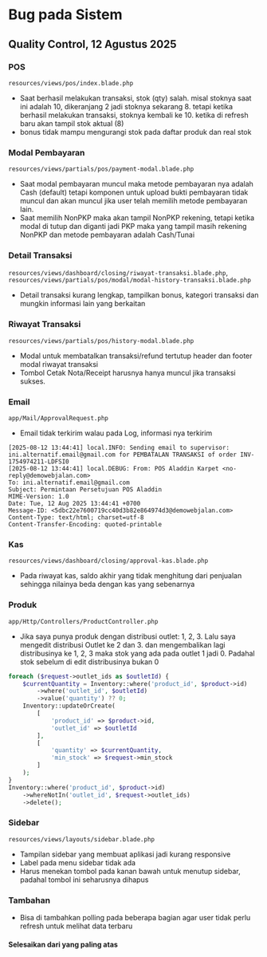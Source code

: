 # Bug pada Sistem

## Quality Control, 12 Agustus 2025

### POS

`resources/views/pos/index.blade.php`

- Saat berhasil melakukan transaksi, stok (qty) salah. misal stoknya saat ini adalah 10, dikeranjang 2 jadi stoknya sekarang 8. tetapi ketika berhasil melakukan transaksi, stoknya kembali ke 10. ketika di refresh baru akan tampil stok aktual (8)
- bonus tidak mampu mengurangi stok pada daftar produk dan real stok

### Modal Pembayaran

`resources/views/partials/pos/payment-modal.blade.php`

- Saat modal pembayaran muncul maka metode pembayaran nya adalah Cash (default) tetapi komponen untuk upload bukti pembayaran tidak muncul dan akan muncul jika user telah memilih metode pembayaran lain.
- Saat memilih NonPKP maka akan tampil NonPKP rekening, tetapi ketika modal di tutup dan diganti jadi PKP maka yang tampil masih rekening NonPKP dan metode pembayaran adalah Cash/Tunai

### Detail Transaksi

`resources/views/dashboard/closing/riwayat-transaksi.blade.php`, `resources/views/partials/pos/modal/modal-history-transaksi.blade.php`

- Detail transaksi kurang lengkap, tampilkan bonus, kategori transaksi dan mungkin informasi lain yang berkaitan

### Riwayat Transaksi

`resources/views/partials/pos/history-modal.blade.php`

- Modal untuk membatalkan transaksi/refund tertutup header dan footer modal riwayat transaksi
- Tombol Cetak Nota/Receipt harusnya hanya muncul jika transaksi sukses.

### Email

`app/Mail/ApprovalRequest.php`

- Email tidak terkirim walau pada Log, informasi nya terkirim

``` Laravel Log
[2025-08-12 13:44:41] local.INFO: Sending email to supervisor: ini.alternatif.email@gmail.com for PEMBATALAN TRANSAKSI of order INV-1754974211-LDFSI0
[2025-08-12 13:44:41] local.DEBUG: From: POS Aladdin Karpet <no-reply@demowebjalan.com>
To: ini.alternatif.email@gmail.com
Subject: Permintaan Persetujuan POS Aladdin
MIME-Version: 1.0
Date: Tue, 12 Aug 2025 13:44:41 +0700
Message-ID: <5dbc22e7600719cc40d3b82e864974d3@demowebjalan.com>
Content-Type: text/html; charset=utf-8
Content-Transfer-Encoding: quoted-printable
```

### Kas

`resources/views/dashboard/closing/approval-kas.blade.php`

- Pada riwayat kas, saldo akhir yang tidak menghitung dari penjualan sehingga nilainya beda dengan kas yang sebenarnya

### Produk

`app/Http/Controllers/ProductController.php`

- Jika saya punya produk dengan distribusi outlet: 1, 2, 3. Lalu saya mengedit distribusi Outlet ke 2 dan 3. dan mengembalikan lagi distribusinya ke 1, 2, 3 maka stok yang ada pada outlet 1 jadi 0. Padahal stok sebelum di edit distribusinya bukan 0

```php
foreach ($request->outlet_ids as $outletId) {
    $currentQuantity = Inventory::where('product_id', $product->id)
        ->where('outlet_id', $outletId)
        ->value('quantity') ?? 0;
    Inventory::updateOrCreate(
        [
            'product_id' => $product->id,
            'outlet_id' => $outletId
        ],
        [
            'quantity' => $currentQuantity,
            'min_stock' => $request->min_stock
        ]
    );
}
Inventory::where('product_id', $product->id)
    ->whereNotIn('outlet_id', $request->outlet_ids)
    ->delete();
```

### Sidebar

`resources/views/layouts/sidebar.blade.php`

- Tampilan sidebar yang membuat aplikasi jadi kurang responsive
- Label pada menu sidebar tidak ada
- Harus menekan tombol pada kanan bawah untuk menutup sidebar, padahal tombol ini seharusnya dihapus

### Tambahan

- Bisa di tambahkan polling pada beberapa bagian agar user tidak perlu refresh untuk melihat data terbaru

#### Selesaikan dari yang paling atas
